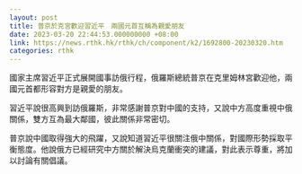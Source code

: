 ```yaml
---
layout: post
title: 普京於克宮歡迎習近平　兩國元首互稱為親愛朋友
date: 2023-03-20 22:44:53.000000000 +08:00
link: https://news.rthk.hk/rthk/ch/component/k2/1692800-20230320.htm
categories: rthk
---
```


國家主席習近平正式展開國事訪俄行程，俄羅斯總統普京在克里姆林宮歡迎他，兩國元首都形容對方是親愛的朋友。

習近平說很高興到訪俄羅斯，非常感謝普京對中國的支持，又說中方高度重視中俄關係，雙方互為最大鄰國，彼此關係非常密切。

普京說中國取得強大的飛躍，又說知道習近平很關注俄中關係，對國際形勢採取平衡態度。他說俄方已經研究中方關於解決烏克蘭衝突的建議，對此表示尊重，將加以討論有關倡議。
